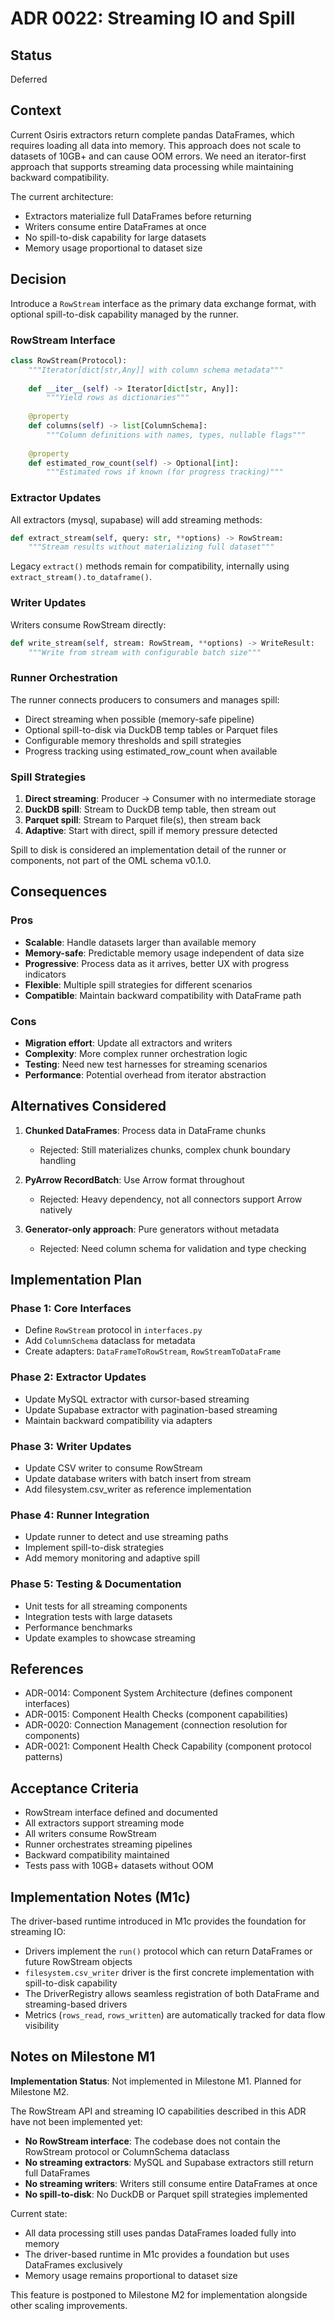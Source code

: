 # ADR 0022: Streaming IO and Spill

## Status
Deferred

## Context
Current Osiris extractors return complete pandas DataFrames, which requires loading all data into memory. This approach does not scale to datasets of 10GB+ and can cause OOM errors. We need an iterator-first approach that supports streaming data processing while maintaining backward compatibility.

The current architecture:
- Extractors materialize full DataFrames before returning
- Writers consume entire DataFrames at once
- No spill-to-disk capability for large datasets
- Memory usage proportional to dataset size

## Decision
Introduce a `RowStream` interface as the primary data exchange format, with optional spill-to-disk capability managed by the runner.

### RowStream Interface
```python
class RowStream(Protocol):
    """Iterator[dict[str,Any]] with column schema metadata"""
    
    def __iter__(self) -> Iterator[dict[str, Any]]:
        """Yield rows as dictionaries"""
        
    @property
    def columns(self) -> list[ColumnSchema]:
        """Column definitions with names, types, nullable flags"""
        
    @property
    def estimated_row_count(self) -> Optional[int]:
        """Estimated rows if known (for progress tracking)"""
```

### Extractor Updates
All extractors (mysql, supabase) will add streaming methods:
```python
def extract_stream(self, query: str, **options) -> RowStream:
    """Stream results without materializing full dataset"""
```

Legacy `extract()` methods remain for compatibility, internally using `extract_stream().to_dataframe()`.

### Writer Updates
Writers consume RowStream directly:
```python
def write_stream(self, stream: RowStream, **options) -> WriteResult:
    """Write from stream with configurable batch size"""
```

### Runner Orchestration
The runner connects producers to consumers and manages spill:
- Direct streaming when possible (memory-safe pipeline)
- Optional spill-to-disk via DuckDB temp tables or Parquet files
- Configurable memory thresholds and spill strategies
- Progress tracking using estimated_row_count when available

### Spill Strategies
1. **Direct streaming**: Producer → Consumer with no intermediate storage
2. **DuckDB spill**: Stream to DuckDB temp table, then stream out
3. **Parquet spill**: Stream to Parquet file(s), then stream back
4. **Adaptive**: Start with direct, spill if memory pressure detected

Spill to disk is considered an implementation detail of the runner or components, not part of the OML schema v0.1.0.

## Consequences

### Pros
- **Scalable**: Handle datasets larger than available memory
- **Memory-safe**: Predictable memory usage independent of data size
- **Progressive**: Process data as it arrives, better UX with progress indicators
- **Flexible**: Multiple spill strategies for different scenarios
- **Compatible**: Maintain backward compatibility with DataFrame path

### Cons
- **Migration effort**: Update all extractors and writers
- **Complexity**: More complex runner orchestration logic
- **Testing**: Need new test harnesses for streaming scenarios
- **Performance**: Potential overhead from iterator abstraction

## Alternatives Considered

1. **Chunked DataFrames**: Process data in DataFrame chunks
   - Rejected: Still materializes chunks, complex chunk boundary handling
   
2. **PyArrow RecordBatch**: Use Arrow format throughout
   - Rejected: Heavy dependency, not all connectors support Arrow natively
   
3. **Generator-only approach**: Pure generators without metadata
   - Rejected: Need column schema for validation and type checking

## Implementation Plan

### Phase 1: Core Interfaces
- Define `RowStream` protocol in `interfaces.py`
- Add `ColumnSchema` dataclass for metadata
- Create adapters: `DataFrameToRowStream`, `RowStreamToDataFrame`

### Phase 2: Extractor Updates
- Update MySQL extractor with cursor-based streaming
- Update Supabase extractor with pagination-based streaming
- Maintain backward compatibility via adapters

### Phase 3: Writer Updates
- Update CSV writer to consume RowStream
- Update database writers with batch insert from stream
- Add filesystem.csv_writer as reference implementation

### Phase 4: Runner Integration
- Update runner to detect and use streaming paths
- Implement spill-to-disk strategies
- Add memory monitoring and adaptive spill

### Phase 5: Testing & Documentation
- Unit tests for all streaming components
- Integration tests with large datasets
- Performance benchmarks
- Update examples to showcase streaming

## References
- ADR-0014: Component System Architecture (defines component interfaces)
- ADR-0015: Component Health Checks (component capabilities)
- ADR-0020: Connection Management (connection resolution for components)
- ADR-0021: Component Health Check Capability (component protocol patterns)

## Acceptance Criteria
- RowStream interface defined and documented
- All extractors support streaming mode
- All writers consume RowStream
- Runner orchestrates streaming pipelines
- Backward compatibility maintained
- Tests pass with 10GB+ datasets without OOM

## Implementation Notes (M1c)
The driver-based runtime introduced in M1c provides the foundation for streaming IO:
- Drivers implement the `run()` protocol which can return DataFrames or future RowStream objects
- `filesystem.csv_writer` driver is the first concrete implementation with spill-to-disk capability
- The DriverRegistry allows seamless registration of both DataFrame and streaming-based drivers
- Metrics (`rows_read`, `rows_written`) are automatically tracked for data flow visibility

## Notes on Milestone M1

**Implementation Status**: Not implemented in Milestone M1. Planned for Milestone M2.

The RowStream API and streaming IO capabilities described in this ADR have not been implemented yet:
- **No RowStream interface**: The codebase does not contain the RowStream protocol or ColumnSchema dataclass
- **No streaming extractors**: MySQL and Supabase extractors still return full DataFrames
- **No streaming writers**: Writers still consume entire DataFrames at once
- **No spill-to-disk**: No DuckDB or Parquet spill strategies implemented

Current state:
- All data processing still uses pandas DataFrames loaded fully into memory
- The driver-based runtime in M1c provides a foundation but uses DataFrames exclusively
- Memory usage remains proportional to dataset size

This feature is postponed to Milestone M2 for implementation alongside other scaling improvements.
